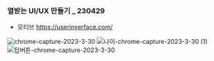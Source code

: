 ### 열받는 UI/UX 만들기 _ 230429

- 모티브 https://userinyerface.com/

![chrome-capture-2023-3-30](https://user-images.githubusercontent.com/94776135/235332517-90545b42-7b0b-4d33-9cb0-fb01ac024024.gif)
![나이-chrome-capture-2023-3-30 (1)](https://user-images.githubusercontent.com/94776135/235332446-2553354e-950f-4b49-86c2-07637dbb6a38.gif)
![탑버튼-chrome-capture-2023-3-30](https://user-images.githubusercontent.com/94776135/235332537-5461347c-3051-4287-957e-0f5f9d68ae6b.gif)
